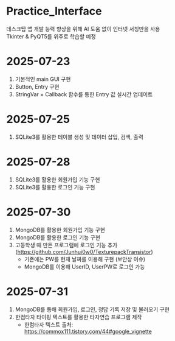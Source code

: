 # Practice_Interface
데스크탑 앱 개발 능력 향상을 위해 AI 도움 없이 인터넷 서칭만을 사용 \
Tkinter & PyQT5를 위주로 학습할 예정 

# 2025-07-23 #
1. 기본적인 main GUI 구현
2. Button, Entry 구현
3. StringVar + Callback 함수를 통한 Entry 값 실시간 업데이트

# 2025-07-25 #
1. SQLite3를 활용한 테이블 생성 및 데이터 삽입, 검색, 출력

# 2025-07-28 #
1. SQLite3를 활용한 회원가입 기능 구현
2. SQLite3를 활용한 로그인 기능 구현

# 2025-07-30 #
1. MongoDB를 활용한 회원가입 기능 구현
2. MongoDB를 활용한 로그인 기능 구현
3. 고등학생 때 만든 프로그램에 로그인 기능 추가 (https://github.com/Junhui0w0/TexturepackTransistor)
    - 기존에는 PW를 현재 날짜를 이용해 구현 (보안상 이슈)
    - MongoDB를 이용해 UserID, UserPW로 로그인 가능

# 2025-07-31 #
1. MongoDB를 통해 회원가입, 로그인, 정답 기록 저장 및 불러오기 구현
2. 한컴타자 타이핑 텍스트를 활용한 타자연습 프로그램 제작
    - 한컴타자 텍스트 출처: https://commox111.tistory.com/44#google_vignette